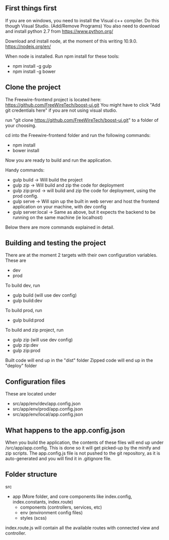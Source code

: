
First things first
------------------
If you are on windows, you need to install the Visual c++ compiler. Do this though Visual Studio. (Add/Remove Programs)
You also need to download and install python 2.7 from https://www.python.org/

Download and install node, at the moment of this writing 10.9.0.
https://nodejs.org/en/

When node is installed. Run npm install for these tools:
 - npm install -g gulp
 - npm install -g bower
 
Clone the project
-----------------

The Freewire-frontend project is located here: https://github.com/FreeWireTech/boost-ui.git
You might have to click "Add git credentials here" if you are not using visual studio.

run "git clone https://github.com/FreeWireTech/boost-ui.git" to a folder of your choosing.

cd into the Freewire-frontend folder and run the following commands:
  - npm install
  - bower install
  
Now you are ready to build and run the application.

Handy commands:
  - gulp build -> Will build the project
  - gulp zip -> Will build and zip the code for deployment
  - gulp zip:prod -> will build and zip the code for deployment, using the prod config.
  - gulp serve -> Will spin up the built in web server and host the frontend application on your machine, with dev config
  - gulp server:local -> Same as above, but it expects the backend to be running on the same machine (ie localhost)
  
Below there are more commands explained in detail.
  
Building and testing the project
--------------------------------

There are at the moment 2 targets with their own configuration variables. These are
  - dev
  - prod
  
To build dev, run
  - gulp build (will use dev config)
  - gulp build:dev

To build prod, run
  - gulp build:prod

To build and zip project, run
  - gulp zip (will use dev config)
  - gulp zip:dev
  - gulp zip:prod
  
 Built code will end up in the "dist" folder
 Zipped code will end up in the "deploy" folder
 
Configuration files
-------------------
These are located under 
 - src/app/env/dev/app.config.json
 - src/app/env/prod/app.config.json
 - src/app/env/local/app.config.json 
 
What happens to the app.config.json
-----------------------------------
When you build the application, the contents of these files will end up under /src/app/app.config. This is done so it will get picked-up by the minify and zip scripts. The app.config.js file is not pushed to the git repository, as it is auto-generated and you will find it in .gitignore file.
 
Folder structure
----------------
src
  - app (More folder, and core components like index.config, index.constants, index.route)
    - components (controllers, services, etc)
    - env (environment config files)
    - styles (scss)

index.route.js will contain all the available routes with connected view and controller.
